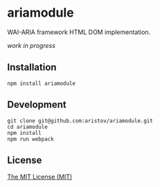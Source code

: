 # ariamodule

WAI-ARIA framework HTML DOM implementation.

_work in progress_

## Installation

```
npm install ariamodule
```

## Development

```
git clone git@github.com:aristov/ariamodule.git
cd ariamodule
npm install
npm run webpack
```

## License

[The MIT License (MIT)](https://raw.githubusercontent.com/aristov/ariamodule/master/LICENSE)

